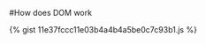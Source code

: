 #How does DOM work

{% gist 11e37fccc11e03b4a4b4a5be0c7c93b1.js %}

<script src="https://gist.github.com/aarthiraman/11e37fccc11e03b4a4b4a5be0c7c93b1.js"></script>
